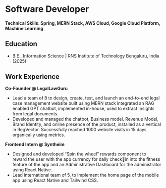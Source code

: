 # Software Developer

#### Technical Skills: Spring, MERN Stack, AWS Cloud, Google Cloud Platform, Machine Learning

## Education
- B.E., Information Science | RNS Institute of Technology Bengaluru, India (2025)

## Work Experience
**Co-Founder @ LegalLawGuru**
- Lead a team of 8 to design, create, test, and launch an end-to-end legal case management website built using MERN stack 
integrated an RAG enabled GPT chatbot, implemented in-house, used to extract insights from legal documents. 
- Developed and managed the chatbot, Business model, Revenue Model, Brand Identity, and online presence of the product, 
installed as a vertical in RegVector. Successfully reached 1000 website visits in 15 days organically using metrics.

**Frontend Intern @ Syntheim**
- Designed and developed “Spin the wheel” rewards component to reward the user with the app currency for daily checkin into the fitness feature of the app and an Administrative Dashboard for the administrator using React Native.
- Lead international team of 5, to implement the home page of the mobile app using React Native and Tailwind CSS.

